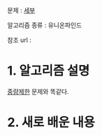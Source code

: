 문제 : [세부](https://www.acmicpc.net/problem/13905)

알고리즘 종류 : 유니온파인드

참조 url :

# 1. 알고리즘 설명

[중량제한](https://github.com/Sangmeeeee/SSAFY/tree/main/week13/sangmin/problem5) 문제와 똑같다.

# 2. 새로 배운 내용

